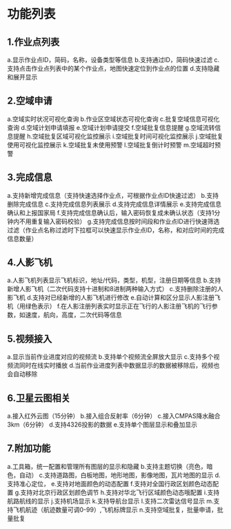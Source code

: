 # 功能列表

## 1.作业点列表

a.显示作业点ID，简码，名称，设备类型等信息
b.支持通过ID，简码快速过滤
c.支持点击作业点列表中的某个作业点，地图快速定位到作业点的位置
d.支持隐藏和展开显示

## 2.空域申请

a.空域实时状况可视化查询
b.作业区空域状态可视化查询
c.批复空域信息可视化查询
d.空域计划申请填报
e.空域计划申请提交
f.空域批复信息提醒
g.空域流转信息提醒
h.空域批复区域可视化监控展示
i.空域批复时间可视化监控展示
j.空域批复使用可视化监控展示
k.空域批复未使用预警
l.空域批复倒计时预警
m.空域超时预警

## 3.完成信息

a.支持新增完成信息（支持快速选择作业点，可根据作业点ID快速过滤）
b.支持删除完成信息
c.支持完成信息列表展示
d.支持完成信息详情展示
e.支持完成信息确认和上报国家局
f.支持完成信息确认后，输入密码恢复成未确认状态（支持1分钟内不用重复输入密码校验）
g.支持完成信息按时间段和作业点ID进行快速筛选过滤（作业点名称过滤时下拉框可以快速显示作业点ID，名称，和对应时间的完成信息数量）

## 4.人影飞机

a.人影飞机列表显示飞机标识，地址/代码，类型，机型，注册日期等信息
b.支持新增人影飞机（二次代码支持十进制和8进制两种输入方式）
c.支持删除注册的人影飞机
d.支持对已经新增的人影飞机进行修改
e.自动计算和区分显示人影注册飞机（用绿色表示）
f.在人影注册列表实时显示正在飞行的人影注册飞机的飞行参数，如速度，航向，高度，二次代码等信息

## 5.视频接入

a.显示当前作业进度对应的视频流
b.支持单个视频流全屏放大显示
c.支持多个视频流同时在线实时播放
d.当前作业进度列表中数据显示的数据被移除后，视频也会自动移除

## 6.卫星云图相关

a.接入红外云图（15分钟）
b.接入组合反射率（6分钟）
c.接入CMPAS降水融合3km（6分钟）
d.支持4326投影的数据
e.支持单个图层显示和叠加显示

## 7.附加功能

a.工具箱，统一配置和管理所有图层的显示和隐藏
b.支持主题切换（亮色，暗色，自动）
c.支持道路图，白板地图，地形地图，影像地图，瓦片地图的显示
d.支持准心定位，
e.支持对地面颜色的动态配置
f.支持对全国行政区划颜色动态配置
g.支持对北京行政区划颜色调节
h.支持对华北飞行区域颜色动态哦配置
i.支持航路航线的显示
j.支持机场显示
k.支持导航台显示
l.支持二次雷达信号显示
m.支持飞机航迹（航迹数量可调0-99）,飞机标牌显示
n.支持空域批复，批量申请，批量批复
